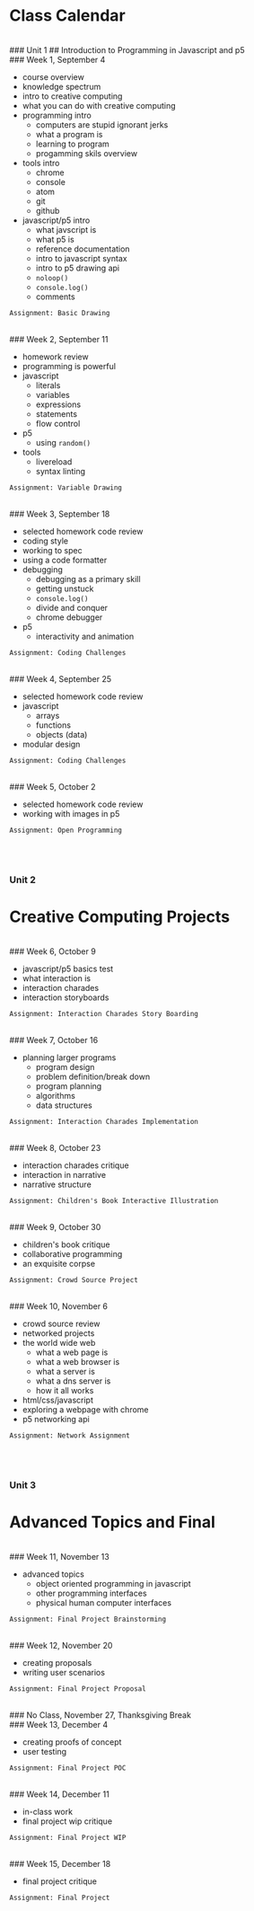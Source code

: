 # Class Calendar

<br/>
### <span class="label label-default">Unit 1</span> 
## Introduction to Programming in Javascript and p5

<br/>
### Week 1, September 4

- course overview
- knowledge spectrum
- intro to creative computing
- what you can do with creative computing
- programming intro
  - computers are stupid ignorant jerks
  - what a program is
  - learning to program
  - progamming skils overview
- tools intro
  - chrome
  - console
  - atom
  - git
  - github
- javascript/p5 intro
  - what javscript is
  - what p5 is
  - reference documentation
  - intro to javascript syntax
  - intro to p5 drawing api
  - `noloop()`
  - `console.log()`
  - comments


```
Assignment: Basic Drawing 
```


<br/>
### Week 2, September 11

- homework review
- programming is powerful
- javascript
  - literals
  - variables
  - expressions
  - statements
  - flow control
- p5
  - using `random()`
- tools
  - livereload
  - syntax linting


```
Assignment: Variable Drawing
```


<br/>
### Week 3, September 18

- selected homework code review
- coding style
- working to spec
- using a code formatter
- debugging
  - debugging as a primary skill
  - getting unstuck
  - `console.log()`
  - divide and conquer
  - chrome debugger
- p5
  - interactivity and animation


```
Assignment: Coding Challenges
```


<br/>
### Week 4, September 25

- selected homework code review
- javascript
  - arrays
  - functions
  - objects (data)
- modular design


```
Assignment: Coding Challenges
```


<br/>
### Week 5, October 2

- selected homework code review
- working with images in p5


```
Assignment: Open Programming
```



<br/><br/>
### <span class="label label-default">Unit 2</span> 
# Creative Computing Projects

<br/>
### Week 6, October 9

- javascript/p5 basics test
- what interaction is
- interaction charades
- interaction storyboards


```
Assignment: Interaction Charades Story Boarding
```


<br/>
### Week 7, October 16

- planning larger programs
  - program design
  - problem definition/break down
  - program planning
  - algorithms
  - data structures


```
Assignment: Interaction Charades Implementation
```


<br/>
### Week 8, October 23

- interaction charades critique
- interaction in narrative
- narrative structure


```
Assignment: Children's Book Interactive Illustration
```


<br/>
### Week 9, October 30

- children's book critique
- collaborative programming
- an exquisite corpse 


```
Assignment: Crowd Source Project
```


<br/>
### Week 10, November 6

- crowd source review
- networked projects
- the world wide web
  - what a web page is
  - what a web browser is
  - what a server is
  - what a dns server is
  - how it all works
- html/css/javascript
- exploring a webpage with chrome
- p5 networking api


```
Assignment: Network Assignment
```


<br/><br/>
### <span class="label label-default">Unit 3</span> 
# Advanced Topics and Final

<br/>
### Week 11, November 13

- advanced topics
  - object oriented programming in javascript
  - other programming interfaces
  - physical human computer interfaces


```
Assignment: Final Project Brainstorming
```


<br/>
### Week 12, November 20

- creating proposals
- writing user scenarios


```
Assignment: Final Project Proposal
```

<br/>
### <span class="label label-info">No Class, November 27, Thanksgiving Break</span>

<br/>
### Week 13, December 4

- creating proofs of concept
- user testing


```
Assignment: Final Project POC
```


<br/>
### Week 14, December 11

- in-class work
- final project wip critique


```
Assignment: Final Project WIP
```


<br/>
### Week 15, December 18

- final project critique


```
Assignment: Final Project
```

